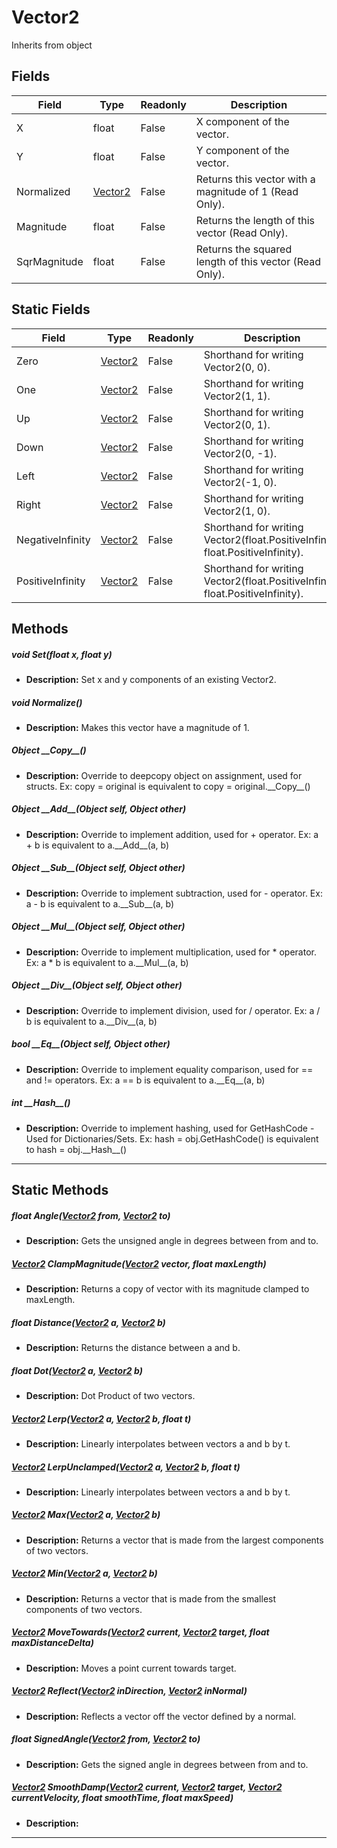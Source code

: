 # Vector2
Inherits from object
## Fields
|Field|Type|Readonly|Description|
|---|---|---|---|
|X|float|False|X component of the vector.|
|Y|float|False|Y component of the vector.|
|Normalized|[Vector2](../objects/Vector2.md)|False|Returns this vector with a magnitude of 1 (Read Only).|
|Magnitude|float|False|Returns the length of this vector (Read Only).|
|SqrMagnitude|float|False|Returns the squared length of this vector (Read Only).|
## Static Fields
|Field|Type|Readonly|Description|
|---|---|---|---|
|Zero|[Vector2](../objects/Vector2.md)|False|Shorthand for writing Vector2(0, 0).|
|One|[Vector2](../objects/Vector2.md)|False|Shorthand for writing Vector2(1, 1).|
|Up|[Vector2](../objects/Vector2.md)|False|Shorthand for writing Vector2(0, 1).|
|Down|[Vector2](../objects/Vector2.md)|False|Shorthand for writing Vector2(0, -1).|
|Left|[Vector2](../objects/Vector2.md)|False|Shorthand for writing Vector2(-1, 0).|
|Right|[Vector2](../objects/Vector2.md)|False|Shorthand for writing Vector2(1, 0).|
|NegativeInfinity|[Vector2](../objects/Vector2.md)|False|Shorthand for writing Vector2(float.PositiveInfinity, float.PositiveInfinity).|
|PositiveInfinity|[Vector2](../objects/Vector2.md)|False|Shorthand for writing Vector2(float.PositiveInfinity, float.PositiveInfinity).|
## Methods
##### void Set(float x, float y)
- **Description:** Set x and y components of an existing Vector2.
##### void Normalize()
- **Description:** Makes this vector have a magnitude of 1.
##### Object \_\_Copy\_\_()
- **Description:** Override to deepcopy object on assignment, used for structs. Ex: copy = original is equivalent to copy = original.\_\_Copy\_\_()
##### Object \_\_Add\_\_(Object self, Object other)
- **Description:** Override to implement addition, used for + operator. Ex: a + b is equivalent to a.\_\_Add\_\_(a, b)
##### Object \_\_Sub\_\_(Object self, Object other)
- **Description:** Override to implement subtraction, used for - operator. Ex: a - b is equivalent to a.\_\_Sub\_\_(a, b)
##### Object \_\_Mul\_\_(Object self, Object other)
- **Description:** Override to implement multiplication, used for * operator. Ex: a * b is equivalent to a.\_\_Mul\_\_(a, b)
##### Object \_\_Div\_\_(Object self, Object other)
- **Description:** Override to implement division, used for / operator. Ex: a / b is equivalent to a.\_\_Div\_\_(a, b)
##### bool \_\_Eq\_\_(Object self, Object other)
- **Description:** Override to implement equality comparison, used for == and != operators. Ex: a == b is equivalent to a.\_\_Eq\_\_(a, b)
##### int \_\_Hash\_\_()
- **Description:** Override to implement hashing, used for GetHashCode - Used for Dictionaries/Sets. Ex: hash = obj.GetHashCode() is equivalent to hash = obj.\_\_Hash\_\_()

---

## Static Methods
##### float Angle([Vector2](../objects/Vector2.md) from, [Vector2](../objects/Vector2.md) to)
- **Description:** Gets the unsigned angle in degrees between from and to.
##### [Vector2](../objects/Vector2.md) ClampMagnitude([Vector2](../objects/Vector2.md) vector, float maxLength)
- **Description:** Returns a copy of vector with its magnitude clamped to maxLength.
##### float Distance([Vector2](../objects/Vector2.md) a, [Vector2](../objects/Vector2.md) b)
- **Description:** Returns the distance between a and b.
##### float Dot([Vector2](../objects/Vector2.md) a, [Vector2](../objects/Vector2.md) b)
- **Description:** Dot Product of two vectors.
##### [Vector2](../objects/Vector2.md) Lerp([Vector2](../objects/Vector2.md) a, [Vector2](../objects/Vector2.md) b, float t)
- **Description:** Linearly interpolates between vectors a and b by t.
##### [Vector2](../objects/Vector2.md) LerpUnclamped([Vector2](../objects/Vector2.md) a, [Vector2](../objects/Vector2.md) b, float t)
- **Description:** Linearly interpolates between vectors a and b by t.
##### [Vector2](../objects/Vector2.md) Max([Vector2](../objects/Vector2.md) a, [Vector2](../objects/Vector2.md) b)
- **Description:** Returns a vector that is made from the largest components of two vectors.
##### [Vector2](../objects/Vector2.md) Min([Vector2](../objects/Vector2.md) a, [Vector2](../objects/Vector2.md) b)
- **Description:** Returns a vector that is made from the smallest components of two vectors.
##### [Vector2](../objects/Vector2.md) MoveTowards([Vector2](../objects/Vector2.md) current, [Vector2](../objects/Vector2.md) target, float maxDistanceDelta)
- **Description:** Moves a point current towards target.
##### [Vector2](../objects/Vector2.md) Reflect([Vector2](../objects/Vector2.md) inDirection, [Vector2](../objects/Vector2.md) inNormal)
- **Description:** Reflects a vector off the vector defined by a normal.
##### float SignedAngle([Vector2](../objects/Vector2.md) from, [Vector2](../objects/Vector2.md) to)
- **Description:** Gets the signed angle in degrees between from and to.
##### [Vector2](../objects/Vector2.md) SmoothDamp([Vector2](../objects/Vector2.md) current, [Vector2](../objects/Vector2.md) target, [Vector2](../objects/Vector2.md) currentVelocity, float smoothTime, float maxSpeed)
- **Description:** 

---


